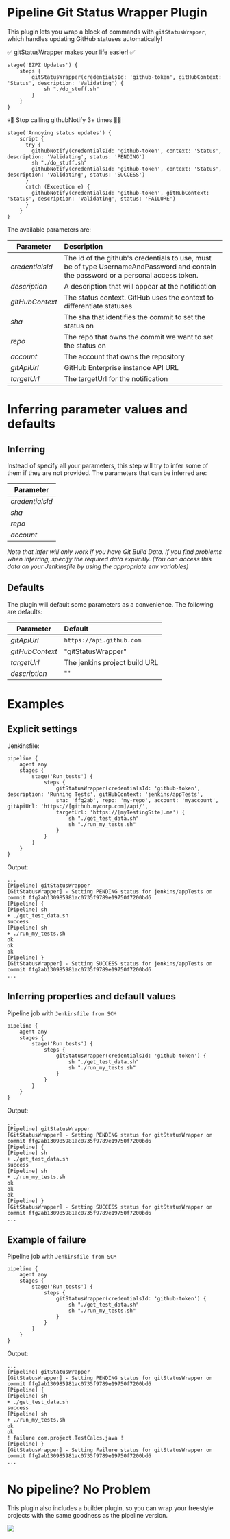 # Pipeline Git Status Wrapper Plugin

This plugin lets you wrap a block of commands with `gitStatusWrapper`, which handles updating GitHub statuses automatically!

✅ gitStatusWrapper makes your life easier! ✅
```
stage('EZPZ Updates') {
    steps {
        gitStatusWrapper(credentialsId: 'github-token', gitHubContext: 'Status', description: 'Validating') {
            sh "./do_stuff.sh"
        }
    }
}
```

💀🚫 Stop calling githubNotify 3+ times 🚫💀
```
stage('Annoying status updates') {
    script {
      try {
        githubNotify(credentialsId: 'github-token', context: 'Status', description: 'Validating', status: 'PENDING')
        sh "./do_stuff.sh"
        githubNotify(credentialsId: 'github-token', context: 'Status', description: 'Validating', status: 'SUCCESS')
      }
      catch (Exception e) {
        githubNotify(credentialsId: 'github-token', gitHubContext: 'Status', description: 'Validating', status: 'FAILURE')
      }
    }
}
```


The available parameters are:

| Parameter       | Description  |
| -------------   |:-------------|
| _credentialsId_ | The id of the github's credentials to use, must be of type UsernameAndPassword and contain the password or a personal access token. |
| _description_   | A description that will appear at the notification |
| _gitHubContext_ | The status context. GitHub uses the context to differentiate statuses |
| _sha_           | The sha that identifies the commit to set the status on |
| _repo_          | The repo that owns the commit we want to set the status on |
| _account_       | The account that owns the repository |
| _gitApiUrl_     | GitHub Enterprise instance API URL |
| _targetUrl_     | The targetUrl for the notification|


# Inferring parameter values and defaults

## Inferring
Instead of specify all your parameters, this step will try to infer some of them if they
are not provided. The parameters that can be inferred are:

| Parameter       |
| -------------   |
| _credentialsId_ |
| _sha_           |
| _repo_          |
| _account_       |

*Note that infer will only work if you have Git Build Data. If you find problems when inferring, specify the
required data explicitly. (You can access this data on your Jenkinsfile by using the appropriate env variables)*

## Defaults
The plugin will default some parameters as a convenience. The following are defaults:

| Parameter       | Default |
| -------------   |:--------|
| _gitApiUrl_     | `https://api.github.com` |
| _gitHubContext_ | "gitStatusWrapper" |
| _targetUrl_     | The jenkins project build URL |
| _description_   | "" |

# Examples

## Explicit settings
Jenkinsfile:
```
pipeline {
    agent any
    stages {
        stage('Run tests') {
            steps {
                gitStatusWrapper(credentialsId: 'github-token', description: 'Running Tests', gitHubContext: 'jenkins/appTests', 
                sha: 'ffg2ab', repo: 'my-repo', account: 'myaccount', gitApiUrl: 'https://[github.mycorp.com]/api/', 
                targetUrl: 'https://[myTestingSite].me') {
                    sh "./get_test_data.sh"
                    sh "./run_my_tests.sh"
                }
            }
        }
    }
}
```
Output:
```
...
[Pipeline] gitStatusWrapper
[GitStatusWrapper] - Setting PENDING status for jenkins/appTests on commit ffg2ab130985981ac0735f9789e19750f7200bd6
[Pipeline] {
[Pipeline] sh
+ ./get_test_data.sh
success
[Pipeline] sh
+ ./run_my_tests.sh
ok
ok
ok
[Pipeline] }
[GitStatusWrapper] - Setting SUCCESS status for jenkins/appTests on commit ffg2ab130985981ac0735f9789e19750f7200bd6
...
```


## Inferring properties and default values

Pipeline job with `Jenkinsfile from SCM`
```
pipeline {
    agent any
    stages {
        stage('Run tests') {
            steps {
                gitStatusWrapper(credentialsId: 'github-token') {
                    sh "./get_test_data.sh"
                    sh "./run_my_tests.sh"
                }
            }
        }
    }
}
```
Output:
```
...
[Pipeline] gitStatusWrapper
[GitStatusWrapper] - Setting PENDING status for gitStatusWrapper on commit ffg2ab130985981ac0735f9789e19750f7200bd6
[Pipeline] {
[Pipeline] sh
+ ./get_test_data.sh
success
[Pipeline] sh
+ ./run_my_tests.sh
ok
ok
ok
[Pipeline] }
[GitStatusWrapper] - Setting SUCCESS status for gitStatusWrapper on commit ffg2ab130985981ac0735f9789e19750f7200bd6
...
```

## Example of failure
Pipeline job with `Jenkinsfile from SCM`
```
pipeline {
    agent any
    stages {
        stage('Run tests') {
            steps {
                gitStatusWrapper(credentialsId: 'github-token') {
                    sh "./get_test_data.sh"
                    sh "./run_my_tests.sh"
                }
            }
        }
    }
}
```
Output:
```
...
[Pipeline] gitStatusWrapper
[GitStatusWrapper] - Setting PENDING status for gitStatusWrapper on commit ffg2ab130985981ac0735f9789e19750f7200bd6
[Pipeline] {
[Pipeline] sh
+ ./get_test_data.sh
success
[Pipeline] sh
+ ./run_my_tests.sh
ok
ok
! failure com.project.TestCalcs.java !
[Pipeline] }
[GitStatusWrapper] - Setting Failure status for gitStatusWrapper on commit ffg2ab130985981ac0735f9789e19750f7200bd6
...
```

# No pipeline? No Problem
This plugin also includes a builder plugin, so you can wrap your freestyle projects with the same goodness as the pipeline version.

<img src="src/main/webapp/img/builder_example.png">
